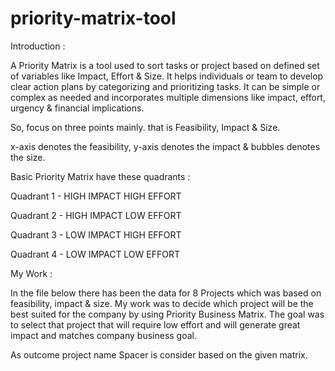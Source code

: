 # priority-matrix-tool

Introduction :

A Priority Matrix is a tool used to sort tasks or project based on defined set of variables like Impact, Effort & Size. It helps individuals or team to develop clear action plans by categorizing and prioritizing tasks. It can be simple or complex as needed and incorporates multiple dimensions like impact, effort, urgency & financial implications.

So, focus on three points mainly.
that is Feasibility, Impact & Size.

x-axis denotes the feasibility, y-axis denotes the impact & bubbles denotes the size.

Basic Priority Matrix have these quadrants :

Quadrant 1 - HIGH IMPACT HIGH EFFORT

Quadrant 2 - HIGH IMPACT LOW EFFORT

Quadrant 3 - LOW IMPACT HIGH EFFORT

Quadrant 4 - LOW IMPACT LOW EFFORT

My Work :

In the file below there has been the data for 8 Projects which was based on feasibility, impact & size. My work was to decide which project will be the best suited for the company by using Priority Business Matrix. The goal was to select that project that will require low effort and will generate great impact and matches company business goal.

As outcome project name Spacer is consider based on the given matrix.
